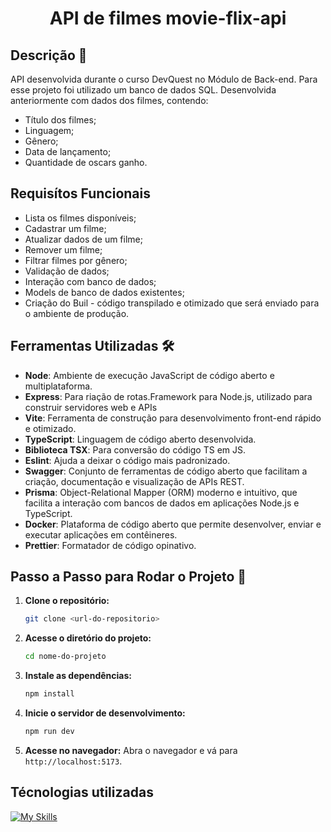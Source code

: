 <div align="center">

# API de filmes movie-flix-api

</div>

## Descrição 📝

API desenvolvida durante o curso DevQuest no Módulo de Back-end.
Para esse projeto foi utilizado um banco de dados SQL. Desenvolvida anteriormente com dados dos filmes, contendo:

- Título dos filmes;
- Linguagem;
- Gênero;
- Data de lançamento;
- Quantidade de oscars ganho.

## Requisítos Funcionais

- Lista os filmes disponíveis;
- Cadastrar um filme;
- Atualizar dados de um filme;
- Remover um filme;
- Filtrar filmes por gênero;
- Validação de dados;
- Interação com banco de dados;
- Models de banco de dados existentes;
- Criação do Buil - código transpilado e otimizado que será enviado para o ambiente de produção.


## Ferramentas Utilizadas 🛠️
- **Node**: Ambiente de execução JavaScript de código aberto e multiplataforma.
- **Express**: Para riação de rotas.Framework para Node.js, utilizado para construir servidores web e APIs
- **Vite**: Ferramenta de construção para desenvolvimento front-end rápido e otimizado.
- **TypeScript**: Linguagem de código aberto desenvolvida.
- **Biblioteca TSX**: Para conversão do código TS em JS.
- **Eslint**: Ajuda a deixar o código mais padronizado.
- **Swagger**: Conjunto de ferramentas de código aberto que facilitam a criação, documentação e visualização de APIs REST.
- **Prisma**: Object-Relational Mapper (ORM) moderno e intuitivo, que facilita a interação com bancos de dados em aplicações Node.js e TypeScript.
- **Docker**: Plataforma de código aberto que permite desenvolver, enviar e executar aplicações em contêineres.
- **Prettier**: Formatador de código opinativo.

## Passo a Passo para Rodar o Projeto 🚀

1. **Clone o repositório:**
   ```bash
   git clone <url-do-repositorio>
   ```

2. **Acesse o diretório do projeto:**
   ```bash
   cd nome-do-projeto
   ```

3. **Instale as dependências:**
   ```bash
   npm install
   ```

4. **Inicie o servidor de desenvolvimento:**
   ```bash
   npm run dev
   ```

5. **Acesse no navegador:**
   Abra o navegador e vá para `http://localhost:5173`.

## Técnologias utilizadas
[![My Skills](https://skillicons.dev/icons?i=js,html,typescript)](https://skillicons.dev)
